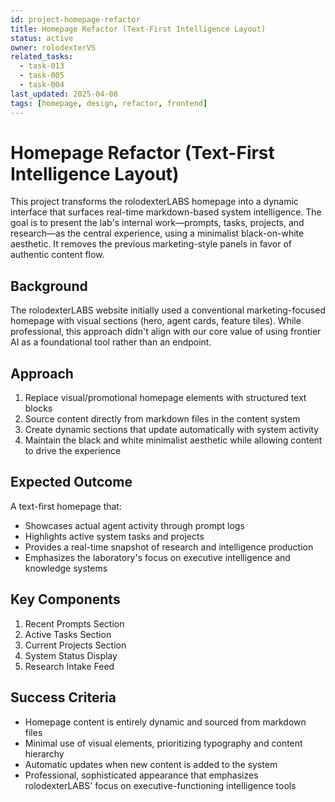 ```yaml
---
id: project-homepage-refactor
title: Homepage Refactor (Text-First Intelligence Layout)
status: active
owner: rolodexterVS
related_tasks:
  - task-013
  - task-005
  - task-004
last_updated: 2025-04-08
tags: [homepage, design, refactor, frontend]
---
```


# Homepage Refactor (Text-First Intelligence Layout)

This project transforms the rolodexterLABS homepage into a dynamic interface that surfaces real-time markdown-based system intelligence. The goal is to present the lab's internal work—prompts, tasks, projects, and research—as the central experience, using a minimalist black-on-white aesthetic. It removes the previous marketing-style panels in favor of authentic content flow.

## Background

The rolodexterLABS website initially used a conventional marketing-focused homepage with visual sections (hero, agent cards, feature tiles). While professional, this approach didn't align with our core value of using frontier AI as a foundational tool rather than an endpoint.

## Approach

1. Replace visual/promotional homepage elements with structured text blocks
2. Source content directly from markdown files in the content system
3. Create dynamic sections that update automatically with system activity
4. Maintain the black and white minimalist aesthetic while allowing content to drive the experience

## Expected Outcome

A text-first homepage that:
- Showcases actual agent activity through prompt logs
- Highlights active system tasks and projects
- Provides a real-time snapshot of research and intelligence production
- Emphasizes the laboratory's focus on executive intelligence and knowledge systems

## Key Components

1. Recent Prompts Section
2. Active Tasks Section
3. Current Projects Section 
4. System Status Display
5. Research Intake Feed

## Success Criteria

- Homepage content is entirely dynamic and sourced from markdown files
- Minimal use of visual elements, prioritizing typography and content hierarchy
- Automatic updates when new content is added to the system
- Professional, sophisticated appearance that emphasizes rolodexterLABS' focus on executive-functioning intelligence tools
